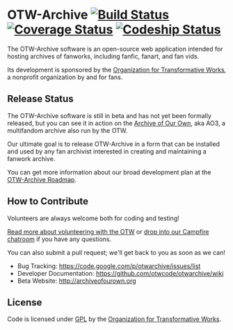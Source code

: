 OTW-Archive [![Build Status](https://travis-ci.org/otwcode/otwarchive.png)](https://travis-ci.org/otwcode/otwarchive) [![Coverage Status](https://coveralls.io/repos/otwcode/otwarchive/badge.png)](https://coveralls.io/r/otwcode/otwarchive) [![Codeship Status](https://www.codeship.io/projects/1f7468f0-7e15-0131-c059-7a8d26daf885/status?branch=master)](https://www.codeship.io/projects/14476)
=========

The OTW-Archive software is an open-source web application intended for hosting archives
of fanworks, including fanfic, fanart, and fan vids. 

Its development is sponsored by
the [Organization for Transformative Works](http://transformativeworks.org), a nonprofit
organization by and for fans.

Release Status
---------

The OTW-Archive software is still in beta and has not yet been formally released, but you
can see it in action on the [Archive of Our Own](http://archiveofourown.org), aka AO3, a
multifandom archive also run by the OTW.

Our ultimate goal is to release OTW-Archive in a form that can be installed and used by
any fan archivist interested in creating and maintaining a fanwork archive.

You can get more information about
our broad development plan at the [OTW-Archive Roadmap](http://transformativeworks.org/projects/archive).

How to Contribute
----------

Volunteers are always welcome both for coding and testing! 

[Read more about volunteering with the OTW](http://transformativeworks.org/how-you-can-help/volunteer) or [drop into our Campfire chatroom](https://fanarchive.campfirenow.com/7e097) if you have any questions. 

You can also submit a pull request; we'll get back to you as soon as we can!

* Bug Tracking: https://code.google.com/p/otwarchive/issues/list
* Developer Documentation: https://github.com/otwcode/otwarchive/wiki
* Beta Website: http://archiveofourown.org

License
----------

Code is licensed under [GPL](http://www.gnu.org/licenses/gpl-2.0.html) by the [Organization for Transformative Works](http://transformativeworks.org).
